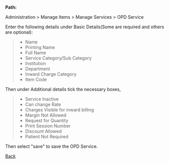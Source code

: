 **Path:**

Administration > Manage Items > Manage Services > OPD Service

Enter the following details under Basic Details(Some are required and others are optional):
> *  Name	
> * Printing Name	
> * Full Name	
> * Service Category/Sub Category	
> * Institution	
> * Department	
> * Inward Charge Category	
> * Item Code

Then under Additional details tick the necessary boxes,
> * Service Inactive
> * Can change Rate
> * Charges Visible for inward billing
> * Margin Not Allowed
> * Request for Quantity
> * Print Session Number
> * Discount Allowed
> * Patient Not Required

Then select "save" to save the OPD Service.



[Back](https://github.com/hmislk/hmis/wiki/Manage-Items)
